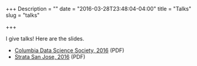+++
Description = ""
date = "2016-03-28T23:48:04-04:00"
title = "Talks"
slug = "talks"

+++

I give talks! Here are the slides.

 - [Columbia Data Science Society,
   2016](/talks/columbia_2016/columbia_2016.pdf) (PDF)
 - [Strata San Jose, 2016](/talks/strata_sanjose_2016/strata_sanjose_2016.pdf)
   (PDF)
